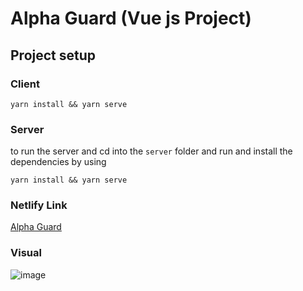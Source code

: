 # Alpha Guard (Vue js Project)

## Project setup

### Client
```
yarn install && yarn serve
```


### Server
to run the server and cd into the  `server` folder and run and install the dependencies by using

```
yarn install && yarn serve
```

### Netlify Link
[Alpha Guard](https://main--frabjous-cuchufli-17c91b.netlify.app/)

### Visual
![image](https://github.com/KingsleyEze/alpha-guard/assets/20340730/1a7dedd1-91a8-40f9-b961-1ac783e05aba)

